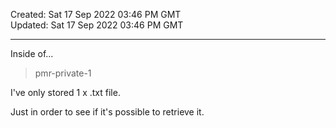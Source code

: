 Created: Sat 17 Sep 2022 03:46 PM GMT  
Updated: Sat 17 Sep 2022 03:46 PM GMT

-----  

Inside of...    

> pmr-private-1    

I've only stored 1 x .txt file.    

Just in order to see if it's possible to retrieve it.   



